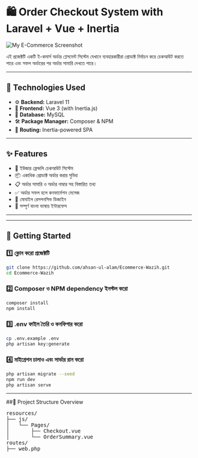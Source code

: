 # 🛍️ Order Checkout System with Laravel + Vue + Inertia

![My E-Commerce Screenshot](https://i.ibb.co/v6dY0mhz/my-ecom.png)

এই প্রজেক্টটি একটি ই-কমার্স অর্ডার প্লেসমেন্ট সিস্টেম যেখানে ব্যবহারকারীরা প্রোডাক্ট নির্বাচন করে চেকআউট করতে পারে এবং সফল অর্ডারের পর অর্ডার সামারি দেখতে পারে।

---

## 🔧 Technologies Used

- ⚙️ **Backend:** Laravel 11
- 🎨 **Frontend:** Vue 3 (with Inertia.js)
- 🧠 **Database:** MySQL
- 🛠️ **Package Manager:** Composer & NPM
- 🔗 **Routing:** Inertia-powered SPA

---

## ✨ Features

- 🔐 ইউজার ফ্রেন্ডলি চেকআউট সিস্টেম
- 📦 একাধিক প্রোডাক্ট অর্ডার করার সুবিধা
- 📋 অর্ডার সামারি ও অর্ডার নাম্বার সহ বিস্তারিত তথ্য
- ✅ অর্ডার সফল হলে কনফার্মেশন মেসেজ
- 📱 মোবাইল রেসপনসিভ ডিজাইন
- 💬 সম্পূর্ণ বাংলা ভাষায় ইন্টারফেস

---

---

## 🚀 Getting Started

### 1️⃣ ক্লোন করো প্রজেক্টটি

```bash
git clone https://github.com/ahsan-ul-alam/Ecommerce-Wazih.git
cd Ecommerce-Wazih
```
### 2️⃣ Composer ও NPM dependency ইনস্টল করো

```bash
composer install
npm install
```


### 3️⃣ .env ফাইল তৈরি ও কনফিগার করো

```bash
cp .env.example .env
php artisan key:generate
```

### 4️⃣ মাইগ্রেশন চালাও এবং সার্ভার রান করো

```bash
php artisan migrate --seed
npm run dev
php artisan serve
```
------------------------------
##📂 Project Structure Overview
<pre>
resources/
├── js/
│   └── Pages/
│       ├── Checkout.vue
│       └── OrderSummary.vue
routes/
├── web.php
</pre>

